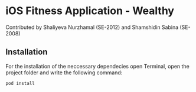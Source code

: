 # iOS Fitness Application - Wealthy

Contributed by Shaliyeva Nurzhamal (SE-2012) and Shamshidin Sabina (SE-2008)

## Installation

For the installation of the neccessary dependecies open Terminal, open the project folder and write the following command:
```
pod install
```

